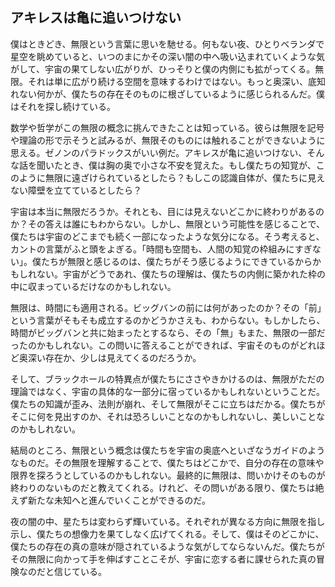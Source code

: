 ## アキレスは亀に追いつけない

僕はときどき、無限という言葉に思いを馳せる。何もない夜、ひとりベランダで星空を眺めていると、いつのまにかその深い闇の中へ吸い込まれていくような気がして、宇宙の果てしない広がりが、ひっそりと僕の内側にも拡がってくる。無限。それは単に広がり続ける空間を意味するわけではない。もっと奥深い、底知れない何かが、僕たちの存在そのものに根ざしているように感じられるんだ。僕はそれを探し続けている。

数学や哲学がこの無限の概念に挑んできたことは知っている。彼らは無限を記号や理論の形で示そうと試みるが、無限そのものには触れることができないように思える。ゼノンのパラドックスがいい例だ。アキレスが亀に追いつけない、そんな話を聞いたとき、僕は胸の奥で小さな不安を覚えた。もし僕たちの知覚が、このように無限に遠ざけられているとしたら？もしこの認識自体が、僕たちに見えない障壁を立てているとしたら？

宇宙は本当に無限だろうか。それとも、目には見えないどこかに終わりがあるのか？その答えは誰にもわからない。しかし、無限という可能性を感じることで、僕たちは宇宙のどこまでも続く一部になったような気分になる。そう考えると、カントの言葉がふと頭をよぎる。「時間も空間も、人間の知覚の枠組みにすぎない」。僕たちが無限と感じるのは、僕たちがそう感じるようにできているからかもしれない。宇宙がどうであれ、僕たちの理解は、僕たちの内側に築かれた枠の中に収まっているだけなのかもしれない。

無限は、時間にも適用される。ビッグバンの前には何があったのか？その「前」という言葉がそもそも成立するのかどうかさえも、わからない。もしかしたら、時間がビッグバンと共に始まったとするなら、その「無」もまた、無限の一部だったのかもしれない。この問いに答えることができれば、宇宙そのものがどれほど奥深い存在か、少しは見えてくるのだろうか。

そして、ブラックホールの特異点が僕たちにささやきかけるのは、無限がただの理論ではなく、宇宙の具体的な一部分に宿っているかもしれないということだ。僕たちの知識が歪み、法則が崩れ、そして無限がそこに立ちはだかる。僕たちがそこに何を見出すのか、それは恐ろしいことなのかもしれないし、美しいことなのかもしれない。

結局のところ、無限という概念は僕たちを宇宙の奥底へといざなうガイドのようなものだ。その無限を理解することで、僕たちはどこかで、自分の存在の意味や限界を探ろうとしているのかもしれない。最終的に無限は、問いかけそのものが終わりのないものだと教えてくれる。けれど、その問いがある限り、僕たちは絶えず新たな未知へと進んでいくことができるのだ。

夜の闇の中、星たちは変わらず輝いている。それぞれが異なる方向に無限を指し示し、僕たちの想像力を果てしなく広げてくれる。そして、僕はそのどこかに、僕たちの存在の真の意味が隠されているような気がしてならないんだ。僕たちがその無限に向かって手を伸ばすことこそが、宇宙に恋する者に課せられた真の冒険なのだと信じている。